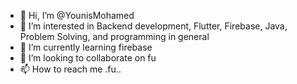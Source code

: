 - 👋 Hi, I’m @YounisMohamed
- 👀 I’m interested in Backend development, Flutter, Firebase, Java, Problem Solving, and programming in general
- 🌱 I’m currently learning firebase
- 💞️ I’m looking to collaborate on fu
- 📫 How to reach me .fu..

<!---
YounisMohamed/YounisMohamed is a ✨ special ✨ repository because its `README.md` (this file) appears on your GitHub profile.
You can click the Preview link to take a look at your changes.
--->
